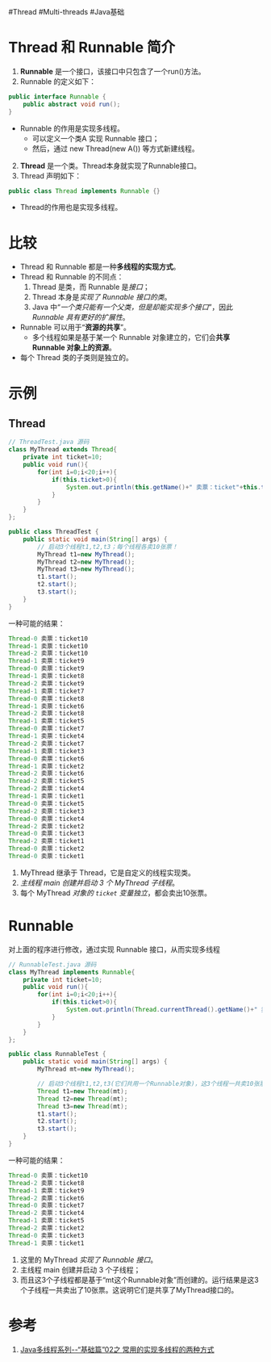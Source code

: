 #Thread #Multi-threads #Java基础 

# Thread 和 Runnable 简介
1. **Runnable** 是一个接口，该接口中只包含了一个run()方法。
2. Runnable 的定义如下：
```java
public interface Runnable {
    public abstract void run();
}
```

- Runnable 的作用是实现多线程。
	- 可以定义一个类A 实现 Runnable 接口；
	- 然后，通过 new Thread(new A()) 等方式新建线程。

2. **Thread** 是一个类。Thread本身就实现了Runnable接口。
3. Thread 声明如下：
```java
public class Thread implements Runnable {}
```
- Thread的作用也是实现多线程。

# 比较
- Thread 和 Runnable 都是一种**多线程的实现方式**。  
- Thread 和 Runnable 的不同点：  
	1. Thread 是类，而 Runnable 是*接口*；
	2. Thread 本身是*实现了 Runnable 接口的类*。
	3. Java 中“*一个类只能有一个父类，但是却能实现多个接口*”，因此 *Runnable 具有更好的扩展性*。  
- Runnable 可以用于“**资源的共享**”。
	- 多个线程如果是基于某一个 Runnable 对象建立的，它们会**共享 Runnable 对象上的资源**。  
- 每个 Thread 类的子类则是独立的。

# 示例
## Thread
```java
// ThreadTest.java 源码
class MyThread extends Thread{
    private int ticket=10;
    public void run(){
        for(int i=0;i<20;i++){
            if(this.ticket>0){
                System.out.println(this.getName()+" 卖票：ticket"+this.ticket--);
            }
        }
    }
};

public class ThreadTest {
    public static void main(String[] args) {
        // 启动3个线程t1,t2,t3；每个线程各卖10张票！
        MyThread t1=new MyThread();
        MyThread t2=new MyThread();
        MyThread t3=new MyThread();
        t1.start();
        t2.start();
        t3.start();
    }
}
```

一种可能的结果：

```java
Thread-0 卖票：ticket10
Thread-1 卖票：ticket10
Thread-2 卖票：ticket10
Thread-1 卖票：ticket9
Thread-0 卖票：ticket9
Thread-1 卖票：ticket8
Thread-2 卖票：ticket9
Thread-1 卖票：ticket7
Thread-0 卖票：ticket8
Thread-1 卖票：ticket6
Thread-2 卖票：ticket8
Thread-1 卖票：ticket5
Thread-0 卖票：ticket7
Thread-1 卖票：ticket4
Thread-2 卖票：ticket7
Thread-1 卖票：ticket3
Thread-0 卖票：ticket6
Thread-1 卖票：ticket2
Thread-2 卖票：ticket6
Thread-2 卖票：ticket5
Thread-2 卖票：ticket4
Thread-1 卖票：ticket1
Thread-0 卖票：ticket5
Thread-2 卖票：ticket3
Thread-0 卖票：ticket4
Thread-2 卖票：ticket2
Thread-0 卖票：ticket3
Thread-2 卖票：ticket1
Thread-0 卖票：ticket2
Thread-0 卖票：ticket1
```

1. MyThread 继承于 Thread，它是自定义的线程实现类。  
2. *主线程 main 创建并启动 3 个 MyThread 子线程*。
3. 每个 MyThread *对象的 `ticket` 变量独立*，都会卖出10张票。

# Runnable
对上面的程序进行修改，通过实现 Runnable 接口，从而实现多线程
```java
// RunnableTest.java 源码
class MyThread implements Runnable{
    private int ticket=10;
    public void run(){
        for(int i=0;i<20;i++){
            if(this.ticket>0){
                System.out.println(Thread.currentThread().getName()+" 卖票：ticket"+this.ticket--);
            }
        }
    }
};

public class RunnableTest {
    public static void main(String[] args) {
        MyThread mt=new MyThread();

        // 启动3个线程t1,t2,t3(它们共用一个Runnable对象)，这3个线程一共卖10张票！
        Thread t1=new Thread(mt);
        Thread t2=new Thread(mt);
        Thread t3=new Thread(mt);
        t1.start();
        t2.start();
        t3.start();
    }
}
```

一种可能的结果：
```java
Thread-0 卖票：ticket10
Thread-2 卖票：ticket8
Thread-1 卖票：ticket9
Thread-2 卖票：ticket6
Thread-0 卖票：ticket7
Thread-2 卖票：ticket4
Thread-1 卖票：ticket5
Thread-2 卖票：ticket2
Thread-0 卖票：ticket3
Thread-1 卖票：ticket1
```

1. 这里的 MyThread *实现了 Runnable 接口*。  
2. 主线程 main 创建并启动 3 个子线程；
3. 而且这3个子线程都是基于“mt这个Runnable对象”而创建的。运行结果是这3个子线程一共卖出了10张票。这说明它们是共享了MyThread接口的。


# 参考
1. [Java多线程系列--“基础篇”02之 常用的实现多线程的两种方式](https://www.cnblogs.com/skywang12345/p/3479063.html)